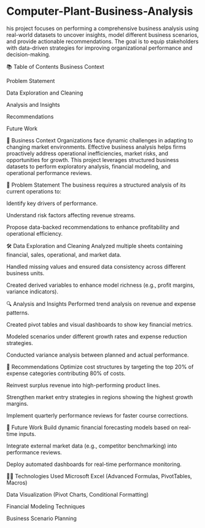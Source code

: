 # Computer-Plant-Business-Analysis
his project focuses on performing a comprehensive business analysis using real-world datasets to uncover insights, model different business scenarios, and provide actionable recommendations. The goal is to equip stakeholders with data-driven strategies for improving organizational performance and decision-making.

📚 Table of Contents
Business Context

Problem Statement

Data Exploration and Cleaning

Analysis and Insights

Recommendations

Future Work

🏢 Business Context
Organizations face dynamic challenges in adapting to changing market environments. Effective business analysis helps firms proactively address operational inefficiencies, market risks, and opportunities for growth. This project leverages structured business datasets to perform exploratory analysis, financial modeling, and operational performance reviews.

🎯 Problem Statement
The business requires a structured analysis of its current operations to:

Identify key drivers of performance.

Understand risk factors affecting revenue streams.

Propose data-backed recommendations to enhance profitability and operational efficiency.

🛠️ Data Exploration and Cleaning
Analyzed multiple sheets containing financial, sales, operational, and market data.

Handled missing values and ensured data consistency across different business units.

Created derived variables to enhance model richness (e.g., profit margins, variance indicators).

🔍 Analysis and Insights
Performed trend analysis on revenue and expense patterns.

Created pivot tables and visual dashboards to show key financial metrics.

Modeled scenarios under different growth rates and expense reduction strategies.

Conducted variance analysis between planned and actual performance.

📢 Recommendations
Optimize cost structures by targeting the top 20% of expense categories contributing 80% of costs.

Reinvest surplus revenue into high-performing product lines.

Strengthen market entry strategies in regions showing the highest growth margins.

Implement quarterly performance reviews for faster course corrections.

🚀 Future Work
Build dynamic financial forecasting models based on real-time inputs.

Integrate external market data (e.g., competitor benchmarking) into performance reviews.

Deploy automated dashboards for real-time performance monitoring.

🧑‍💻 Technologies Used
Microsoft Excel (Advanced Formulas, PivotTables, Macros)

Data Visualization (Pivot Charts, Conditional Formatting)

Financial Modeling Techniques

Business Scenario Planning
